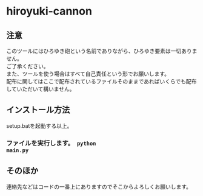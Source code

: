 # hiroyuki-cannon
## 注意
このツールにはひろゆき砲という名前でありながら、ひろゆき要素は一切ありません。 <br/>
ご了承ください。<br/>
また、ツールを使う場合はすべて自己責任という形でお願いします。<br/>
配布に関してはここで配布されているファイルそのままであればいくらでも配布していただいて構いません。<br/>

## インストール方法
setup.batを起動する以上。 <br/>
### ファイルを実行します。　<code>python main.py</code>

## そのほか
連絡先などはコードの一番上にありますのでそこからよろしくお願いします。
